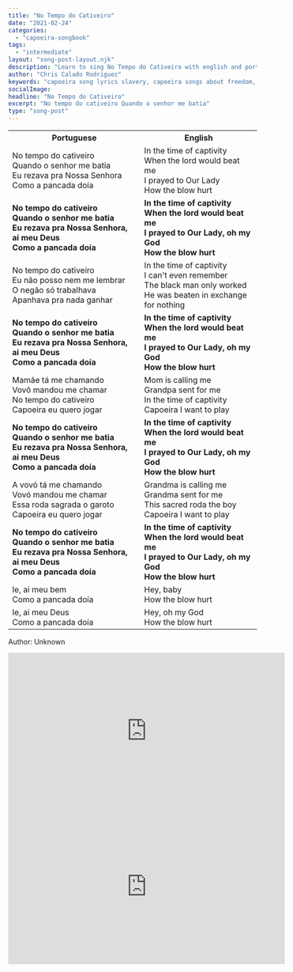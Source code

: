 ```yaml
---
title: "No Tempo do Cativeiro"
date: "2021-02-24"
categories:
  - "capoeira-songbook"
tags:
  - "intermediate"
layout: "song-post-layout.njk"
description: "Learn to sing No Tempo do Cativeiro with english and portuguese translations along with a video to help you learn."
author: "Chris Calado Rodriguez"
keywords: "capoeira song lyrics slavery, capoeira songs about freedom, no tempo do cativeiro meaning, capoeira song intermediate level, brazilian history in capoeira songs, capoeira music for training, capoeira Angola song, capoeira resistance songs"
socialImage:
headline: "No Tempo do Cativeiro"
excerpt: "No tempo do cativeiro Quando o senhor me batia"
type: "song-post"
---
```


<table class="capoeira-table">
    <tr class="header-row">
        <th>Portuguese</th>
        <th>English</th>
    </tr>
    <tr>
        <td>No tempo do cativeiro<br>
Quando o senhor me batia<br>
Eu rezava pra Nossa Senhora<br>
Como a pancada doía</td>
        <td>In the time of captivity<br>
When the lord would beat me<br>
I prayed to Our Lady<br>
How the blow hurt</td>
    </tr>
    <tr>
        <td><strong>No tempo do cativeiro<br>
Quando o senhor me batia<br>
Eu rezava pra Nossa Senhora, ai meu Deus<br>
Como a pancada doía</strong></td>
        <td><strong>In the time of captivity<br>
When the lord would beat me<br>
I prayed to Our Lady, oh my God<br>
How the blow hurt</strong></td>
    </tr>
    <tr>
        <td>No tempo do cativeiro<br>
Eu não posso nem me lembrar<br>
O negão só trabalhava<br>
Apanhava pra nada ganhar</td>
        <td>In the time of captivity<br>
I can't even remember<br>
The black man only worked<br>
He was beaten in exchange for nothing</td>
    </tr>
    <tr>
        <td><strong>No tempo do cativeiro<br>
Quando o senhor me batia<br>
Eu rezava pra Nossa Senhora, ai meu Deus<br>
Como a pancada doía</strong></td>
        <td><strong>In the time of captivity<br>
When the lord would beat me<br>
I prayed to Our Lady, oh my God<br>
How the blow hurt</strong></td>
    </tr>
    <tr>
        <td>Mamãe tá me chamando<br>
Vovô mandou me chamar<br>
No tempo do cativeiro<br>
Capoeira eu quero jogar</td>
        <td>Mom is calling me<br>
Grandpa sent for me<br>
In the time of captivity<br>
Capoeira I want to play</td>
    </tr>
    <tr>
        <td><strong>No tempo do cativeiro<br>
Quando o senhor me batia<br>
Eu rezava pra Nossa Senhora, ai meu Deus<br>
Como a pancada doía</strong></td>
        <td><strong>In the time of captivity<br>
When the lord would beat me<br>
I prayed to Our Lady, oh my God<br>
How the blow hurt</strong></td>
    </tr>
    <tr>
        <td>A vovó tá me chamando<br>
Vovó mandou me chamar<br>
Essa roda sagrada o garoto<br>
Capoeira eu quero jogar</td>
        <td>Grandma is calling me<br>
Grandma sent for me<br>
This sacred roda the boy<br>
Capoeira I want to play</td>
    </tr>
    <tr>
        <td><strong>No tempo do cativeiro<br>
Quando o senhor me batia<br>
Eu rezava pra Nossa Senhora, ai meu Deus<br>
Como a pancada doía</strong></td>
        <td><strong>In the time of captivity<br>
When the lord would beat me<br>
I prayed to Our Lady, oh my God<br>
How the blow hurt</strong></td>
    </tr>
    <tr>
        <td>Ie, ai meu bem<br>
Como a pancada doía</td>
        <td>Hey, baby<br>
How the blow hurt</td>
    </tr>
    <tr>
        <td>Ie, ai meu Deus<br>
Como a pancada doía</td>
        <td>Hey, oh my God<br>
How the blow hurt</td>
    </tr>
</table>
<figcaption>

Author: Unknown 

</figcaption>

<iframe width="560" height="315" src="https://www.youtube.com/embed/6W01vB_AxLo" title="YouTube video player" frameborder="0" allow="accelerometer; autoplay; clipboard-write; encrypted-media; gyroscope; picture-in-picture" allowfullscreen></iframe>

<iframe width="560" height="315" src="https://www.youtube.com/embed/oFHR1ZmTSQU" title="YouTube video player" frameborder="0" allow="accelerometer; autoplay; clipboard-write; encrypted-media; gyroscope; picture-in-picture" allowfullscreen></iframe>